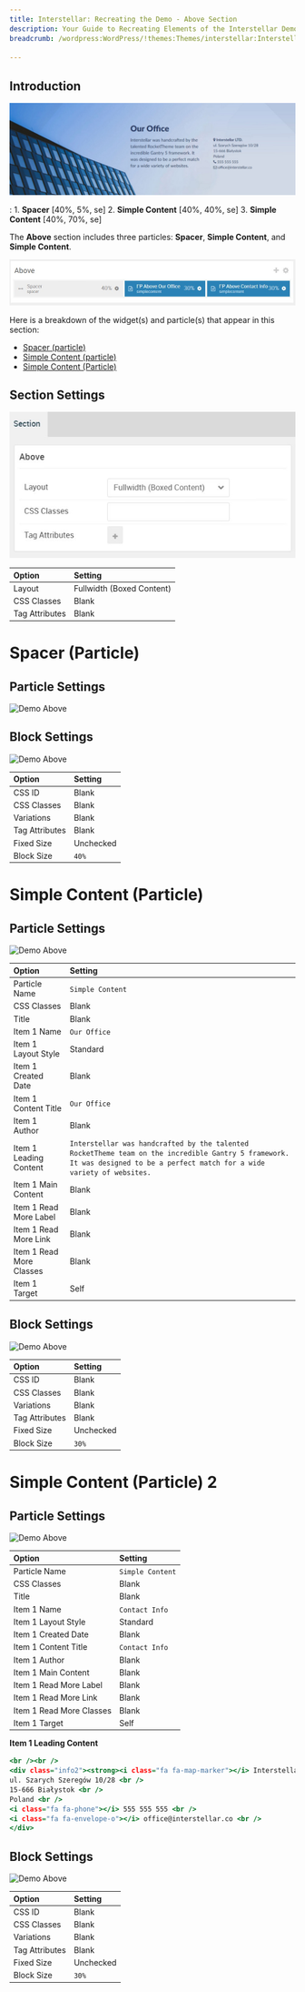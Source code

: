 ```yaml
---
title: Interstellar: Recreating the Demo - Above Section
description: Your Guide to Recreating Elements of the Interstellar Demo for WordPress
breadcrumb: /wordpress:WordPress/!themes:Themes/interstellar:Interstellar

---
```


## Introduction

![](assets/demo_4.jpeg)

:   1. **Spacer** [40%, 5%, se]
    2. **Simple Content** [40%, 40%, se]
    3. **Simple Content** [40%, 70%, se]

The **Above** section includes three particles: **Spacer**, **Simple Content**, and **Simple Content**.

![](assets/home_above.jpeg)

Here is a breakdown of the widget(s) and particle(s) that appear in this section:

* [Spacer (particle)](#spacer-(particle))
* [Simple Content (particle)](#simple-content-(particle))
* [Simple Content (Particle)](#simple-content-(particle)-2)

## Section Settings

![](assets/demo_above_settings.jpeg)

| Option           | Setting                   |
| :--------------- | :----------               |
| Layout           | Fullwidth (Boxed Content) |
| CSS Classes      | Blank                     |
| Tag Attributes   | Blank                     |

# Spacer (Particle)

## Particle Settings

![Demo Above](demo_above_1.jpeg)

## Block Settings

![Demo Above](demo_above_2.jpeg)

| Option         | Setting   |
| :-----         | :-----    |
| CSS ID         | Blank     |
| CSS Classes    | Blank     |
| Variations     | Blank     |
| Tag Attributes | Blank     |
| Fixed Size     | Unchecked |
| Block Size     | `40%`     |

# Simple Content (Particle)

## Particle Settings

![Demo Above](demo_above_3.jpeg)

| Option                   | Setting                                                                                                                                                                     |
| :-----                   | :-----                                                                                                                                                                      |
| Particle Name            | `Simple Content`                                                                                                                                                            |
| CSS Classes              | Blank                                                                                                                                                                       |
| Title                    | Blank                                                                                                                                                                       |
| Item 1 Name              | `Our Office`                                                                                                                                                                |
| Item 1 Layout Style      | Standard                                                                                                                                                                    |
| Item 1 Created Date      | Blank                                                                                                                                                                       |
| Item 1 Content Title     | `Our Office`                                                                                                                                                                |
| Item 1 Author            | Blank                                                                                                                                                                       |
| Item 1 Leading Content   | `Interstellar was handcrafted by the talented RocketTheme team on the incredible Gantry 5 framework. It was designed to be a perfect match for a wide variety of websites.` |
| Item 1 Main Content      | Blank                                                                                                                                                                       |
| Item 1 Read More Label   | Blank                                                                                                                                                                       |
| Item 1 Read More Link    | Blank                                                                                                                                                                       |
| Item 1 Read More Classes | Blank                                                                                                                                                                       |
| Item 1 Target            | Self                                                                                                                                                                        |

## Block Settings

![Demo Above](demo_above_4.jpeg)

| Option         | Setting   |
| :-----         | :-----    |
| CSS ID         | Blank     |
| CSS Classes    | Blank     |
| Variations     | Blank     |
| Tag Attributes | Blank     |
| Fixed Size     | Unchecked |
| Block Size     | `30%`     |

# Simple Content (Particle) 2

## Particle Settings

![Demo Above](demo_above_5.jpeg)

| Option                   | Setting          |
| :-----                   | :-----           |
| Particle Name            | `Simple Content` |
| CSS Classes              | Blank            |
| Title                    | Blank            |
| Item 1 Name              | `Contact Info`   |
| Item 1 Layout Style      | Standard         |
| Item 1 Created Date      | Blank            |
| Item 1 Content Title     | `Contact Info`   |
| Item 1 Author            | Blank            |
| Item 1 Main Content      | Blank            |
| Item 1 Read More Label   | Blank            |
| Item 1 Read More Link    | Blank            |
| Item 1 Read More Classes | Blank            |
| Item 1 Target            | Self             |

**Item 1 Leading Content**
~~~ .html
<br /><br />
<div class="info2"><strong><i class="fa fa-map-marker"></i> Interstellar  LTD.</strong> <br />
ul. Szarych Szeregów 10/28 <br />
15-666 Białystok <br />
Poland <br />
<i class="fa fa-phone"></i> 555 555 555 <br />
<i class="fa fa-envelope-o"></i> office@interstellar.co <br />
</div>
~~~

## Block Settings

![Demo Above](demo_above_6.jpeg)

| Option         | Setting   |
| :-----         | :-----    |
| CSS ID         | Blank     |
| CSS Classes    | Blank     |
| Variations     | Blank     |
| Tag Attributes | Blank     |
| Fixed Size     | Unchecked |
| Block Size     | `30%`     |
